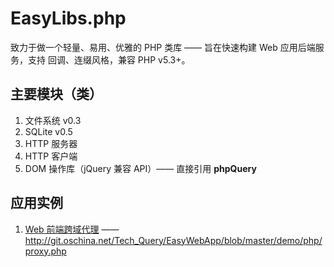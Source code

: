 # EasyLibs.php

致力于做一个轻量、易用、优雅的 PHP 类库 —— 旨在快速构建 Web 应用后端服务，支持 回调、连缀风格，兼容 PHP v5.3+。


## 主要模块（类）

 1. 文件系统  v0.3
 2. SQLite  v0.5
 3. HTTP 服务器
 4. HTTP 客户端
 5. DOM 操作库（jQuery 兼容 API）—— 直接引用 **phpQuery**


## 应用实例

 1. [Web 前端跨域代理](http://git.oschina.net/Tech_Query/EasyLibs.php/blob/master/demo/XDomainProxy.php) —— http://git.oschina.net/Tech_Query/EasyWebApp/blob/master/demo/php/proxy.php